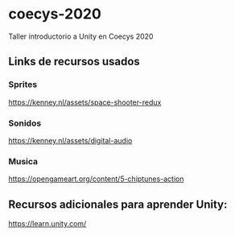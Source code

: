# coecys-2020
Taller introductorio a Unity en Coecys 2020

## Links de recursos usados

### Sprites

https://kenney.nl/assets/space-shooter-redux

### Sonidos

https://kenney.nl/assets/digital-audio

### Musica

https://opengameart.org/content/5-chiptunes-action

## Recursos adicionales para aprender Unity:

https://learn.unity.com/

